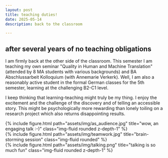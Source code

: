 ```yaml
---
layout: post
title: teaching duties!
date: 2025-05-14 
description: back to the classroom

---
```


<h2 class="title">after several years of no teaching obligations</h2>

I am firmly back at the other side of the classroom. This semester I am teaching my own seminar "Quality in Human and Machine Translation" 
(attended by 8 MA students with various backgrounds) and BA Abschlussarbeit Kolloquium (with Annemarie Verkerk).
Well, I am also a reasonably active student in the formal German classes for the 5th semester, learning at the challenging B2-C1 level.

I keep thinking that learning-teaching might truly be my thing. 
I enjoy the excitement and the challenge of the discovery and of telling an accessible story.
This might be psychologically more rewarding than lonely toiling on a research project which also returns disappointing results.

<div class="row justify-content-sm-center">
    <div class="col-sm-4 mt-3 mt-md-0">
        {% include figure.html path="assets/img/as_audience.jpg" title="wow, an engaging talk :-)" class="img-fluid rounded z-depth-1" %}
    </div>
    <div class="col-sm-4 mt-3 mt-md-0">
        {% include figure.html path="assets/img/teamwork.jpg" title="brain-storming session" class="img-fluid rounded" %}
    </div>
    <div class="col-sm-4 mt-3 mt-md-0">
        {% include figure.html path="assets/img/talking.png" title="talking is so much fun" class="img-fluid rounded z-depth-1" %}
    </div>
</div>


